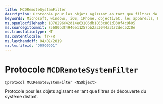 ```yaml
---
title: MCDRemoteSystemFilter
description: Protocole pour les objets agissant en tant que filtres de découverte du système distant.
keywords: Microsoft, windows, iOS, iPhone, objectiveC, les appareils, Project Rome connectés
ms.openlocfilehash: 1878296d42d14e63106db1863c861d830f4c9b05
ms.sourcegitcommit: 75680b384946e11257bb2a33044a3172dec5220e
ms.translationtype: MT
ms.contentlocale: fr-FR
ms.lasthandoff: 04/02/2019
ms.locfileid: "58908501"
---
```

# <a name="protocol-mcdremotesystemfilter"></a>Protocole `MCDRemoteSystemFilter`

```
@protocol MCDRemoteSystemFilter <NSObject>
```

Protocole pour les objets agissant en tant que filtres de découverte du système distant.
